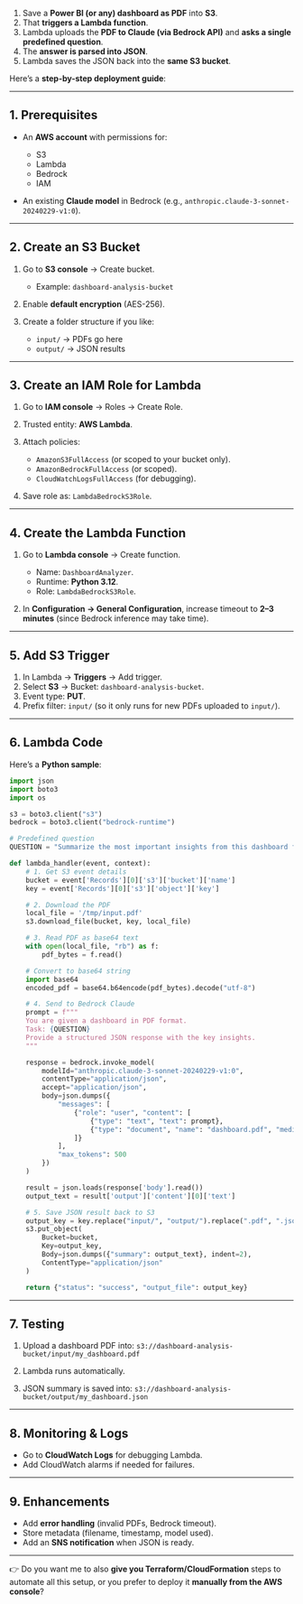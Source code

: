 

1. Save a **Power BI (or any) dashboard as PDF** into **S3**.
2. That **triggers a Lambda function**.
3. Lambda uploads the **PDF to Claude (via Bedrock API)** and **asks a single predefined question**.
4. The **answer is parsed into JSON**.
5. Lambda saves the JSON back into the **same S3 bucket**.

Here’s a **step-by-step deployment guide**:

---

## **1. Prerequisites**

* An **AWS account** with permissions for:

  * S3
  * Lambda
  * Bedrock
  * IAM
* An existing **Claude model** in Bedrock (e.g., `anthropic.claude-3-sonnet-20240229-v1:0`).

---

## **2. Create an S3 Bucket**

1. Go to **S3 console** → Create bucket.

   * Example: `dashboard-analysis-bucket`
2. Enable **default encryption** (AES-256).
3. Create a folder structure if you like:

   * `input/` → PDFs go here
   * `output/` → JSON results

---

## **3. Create an IAM Role for Lambda**

1. Go to **IAM console** → Roles → Create Role.
2. Trusted entity: **AWS Lambda**.
3. Attach policies:

   * `AmazonS3FullAccess` (or scoped to your bucket only).
   * `AmazonBedrockFullAccess` (or scoped).
   * `CloudWatchLogsFullAccess` (for debugging).
4. Save role as: `LambdaBedrockS3Role`.

---

## **4. Create the Lambda Function**

1. Go to **Lambda console** → Create function.

   * Name: `DashboardAnalyzer`.
   * Runtime: **Python 3.12**.
   * Role: `LambdaBedrockS3Role`.

2. In **Configuration → General Configuration**, increase timeout to **2–3 minutes** (since Bedrock inference may take time).

---

## **5. Add S3 Trigger**

1. In Lambda → **Triggers** → Add trigger.
2. Select **S3** → Bucket: `dashboard-analysis-bucket`.
3. Event type: **PUT**.
4. Prefix filter: `input/` (so it only runs for new PDFs uploaded to `input/`).

---

## **6. Lambda Code**

Here’s a **Python sample**:

```python
import json
import boto3
import os

s3 = boto3.client("s3")
bedrock = boto3.client("bedrock-runtime")

# Predefined question
QUESTION = "Summarize the most important insights from this dashboard for use in recreating it in another BI tool."

def lambda_handler(event, context):
    # 1. Get S3 event details
    bucket = event['Records'][0]['s3']['bucket']['name']
    key = event['Records'][0]['s3']['object']['key']

    # 2. Download the PDF
    local_file = '/tmp/input.pdf'
    s3.download_file(bucket, key, local_file)

    # 3. Read PDF as base64 text
    with open(local_file, "rb") as f:
        pdf_bytes = f.read()

    # Convert to base64 string
    import base64
    encoded_pdf = base64.b64encode(pdf_bytes).decode("utf-8")

    # 4. Send to Bedrock Claude
    prompt = f"""
    You are given a dashboard in PDF format.
    Task: {QUESTION}
    Provide a structured JSON response with the key insights.
    """

    response = bedrock.invoke_model(
        modelId="anthropic.claude-3-sonnet-20240229-v1:0",
        contentType="application/json",
        accept="application/json",
        body=json.dumps({
            "messages": [
                {"role": "user", "content": [
                    {"type": "text", "text": prompt},
                    {"type": "document", "name": "dashboard.pdf", "media_type": "application/pdf", "data": encoded_pdf}
                ]}
            ],
            "max_tokens": 500
        })
    )

    result = json.loads(response['body'].read())
    output_text = result['output']['content'][0]['text']

    # 5. Save JSON result back to S3
    output_key = key.replace("input/", "output/").replace(".pdf", ".json")
    s3.put_object(
        Bucket=bucket,
        Key=output_key,
        Body=json.dumps({"summary": output_text}, indent=2),
        ContentType="application/json"
    )

    return {"status": "success", "output_file": output_key}
```

---

## **7. Testing**

1. Upload a dashboard PDF into:
   `s3://dashboard-analysis-bucket/input/my_dashboard.pdf`

2. Lambda runs automatically.

3. JSON summary is saved into:
   `s3://dashboard-analysis-bucket/output/my_dashboard.json`

---

## **8. Monitoring & Logs**

* Go to **CloudWatch Logs** for debugging Lambda.
* Add CloudWatch alarms if needed for failures.

---

## **9. Enhancements**

* Add **error handling** (invalid PDFs, Bedrock timeout).
* Store metadata (filename, timestamp, model used).
* Add an **SNS notification** when JSON is ready.

---

👉 Do you want me to also **give you Terraform/CloudFormation** steps to automate all this setup, or you prefer to deploy it **manually from the AWS console**?
